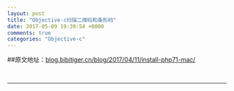 ```yaml
---
layout: post
title: "Objective-c扫描二维码和条形码"
date: 2017-05-09 19:39:54 +0800
comments: true
categories: "Objective-c"
---
```


##原文地址：[blog.bibitiger.cn/blog/2017/04/11/install-php71-mac/](http://blog.bibitiger.cn/blog/2017/05/09/scanning-qrcode-barcode-image-oc/)

<br/>

---


